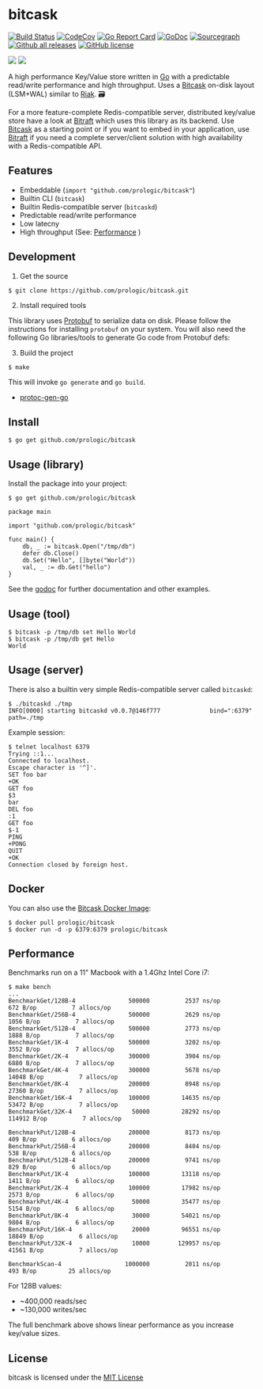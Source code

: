 # bitcask

[![Build Status](https://cloud.drone.io/api/badges/prologic/bitcask/status.svg)](https://cloud.drone.io/prologic/bitcask)
[![CodeCov](https://codecov.io/gh/prologic/bitcask/branch/master/graph/badge.svg)](https://codecov.io/gh/prologic/bitcask)
[![Go Report Card](https://goreportcard.com/badge/prologic/bitcask)](https://goreportcard.com/report/prologic/bitcask)
[![GoDoc](https://godoc.org/github.com/prologic/bitcask?status.svg)](https://godoc.org/github.com/prologic/bitcask) 
[![Sourcegraph](https://sourcegraph.com/github.com/prologic/bitcask/-/badge.svg)](https://sourcegraph.com/github.com/prologic/bitcask?badge)
[![Github all releases](https://img.shields.io/github/downloads/prologic/bitcask/total.svg)](https://github.com/prologic/bitcask/releases)
[![GitHub license](https://img.shields.io/github/license/prologic/bitcask.svg)](https://github.com/prologic/bitcask)

[![](https://images.microbadger.com/badges/version/prologic/bitcask.svg)](https://microbadger.com/images/prologic/bitcask)
[![](https://images.microbadger.com/badges/image/prologic/bitcask.svg)](https://microbadger.com/images/prologic/bitcask)

A high performance Key/Value store written in [Go](https://golang.org) with a predictable read/write performance and high throughput. Uses a [Bitcask](https://en.wikipedia.org/wiki/Bitcask) on-disk layout (LSM+WAL) similar to [Riak](https://riak.com/). 🗃️

For a more feature-complete Redis-compatible server, distributed key/value store have a look at [Bitraft](https://github.com/prologic/bitraft) which uses this library as its backend. Use [Bitcask](https://github.com/prologic/bitcask) as a starting point or if you want to embed in your application, use [Bitraft](https://github.com/prologic/bitraft) if you need a complete server/client solution with high availability with a Redis-compatible API.

## Features

* Embeddable (`import "github.com/prologic/bitcask"`)
* Builtin CLI (`bitcask`)
* Builtin Redis-compatible server (`bitcaskd`)
* Predictable read/write performance
* Low latecny
* High throughput (See: [Performance](README.md#Performance) )

## Development

1. Get the source

```#!bash
$ git clone https://github.com/prologic/bitcask.git
```

2. Install required tools

This library uses [Protobuf](https://github.com/protocolbuffers/protobuf) to serialize data on disk. Please follow the
instructions for installing `protobuf` on your system. You will also need the
following Go libraries/tools to generate Go code from Protobuf defs:

3. Build the project

```#!bash
$ make
```

This will invoke `go generate` and `go build`.

- [protoc-gen-go](https://github.com/golang/protobuf)

## Install

```#!bash
$ go get github.com/prologic/bitcask
```

## Usage (library)

Install the package into your project:

```#!bash
$ go get github.com/prologic/bitcask
```

```#!go
package main

import "github.com/prologic/bitcask"

func main() {
    db, _ := bitcask.Open("/tmp/db")
    defer db.Close()
    db.Set("Hello", []byte("World"))
    val, _ := db.Get("hello")
}
```

See the [godoc](https://godoc.org/github.com/prologic/bitcask) for further
documentation and other examples.

## Usage (tool)

```#!bash
$ bitcask -p /tmp/db set Hello World
$ bitcask -p /tmp/db get Hello
World
```

## Usage (server)

There is also a builtin very  simple Redis-compatible server called `bitcaskd`:

```#!bash
$ ./bitcaskd ./tmp
INFO[0000] starting bitcaskd v0.0.7@146f777              bind=":6379" path=./tmp
```

Example session:

```
$ telnet localhost 6379
Trying ::1...
Connected to localhost.
Escape character is '^]'.
SET foo bar
+OK
GET foo
$3
bar
DEL foo
:1
GET foo
$-1
PING
+PONG
QUIT
+OK
Connection closed by foreign host.
```

## Docker

You can also use the [Bitcask Docker Image](https://cloud.docker.com/u/prologic/repository/docker/prologic/bitcask):

```#!bash
$ docker pull prologic/bitcask
$ docker run -d -p 6379:6379 prologic/bitcask
```

## Performance

Benchmarks run on a 11" Macbook with a 1.4Ghz Intel Core i7:

```
$ make bench
...
BenchmarkGet/128B-4         	  500000	      2537 ns/op	     672 B/op	       7 allocs/op
BenchmarkGet/256B-4         	  500000	      2629 ns/op	    1056 B/op	       7 allocs/op
BenchmarkGet/512B-4         	  500000	      2773 ns/op	    1888 B/op	       7 allocs/op
BenchmarkGet/1K-4           	  500000	      3202 ns/op	    3552 B/op	       7 allocs/op
BenchmarkGet/2K-4           	  300000	      3904 ns/op	    6880 B/op	       7 allocs/op
BenchmarkGet/4K-4           	  300000	      5678 ns/op	   14048 B/op	       7 allocs/op
BenchmarkGet/8K-4           	  200000	      8948 ns/op	   27360 B/op	       7 allocs/op
BenchmarkGet/16K-4          	  100000	     14635 ns/op	   53472 B/op	       7 allocs/op
BenchmarkGet/32K-4          	   50000	     28292 ns/op	  114912 B/op	       7 allocs/op

BenchmarkPut/128B-4         	  200000	      8173 ns/op	     409 B/op	       6 allocs/op
BenchmarkPut/256B-4         	  200000	      8404 ns/op	     538 B/op	       6 allocs/op
BenchmarkPut/512B-4         	  200000	      9741 ns/op	     829 B/op	       6 allocs/op
BenchmarkPut/1K-4           	  100000	     13118 ns/op	    1411 B/op	       6 allocs/op
BenchmarkPut/2K-4           	  100000	     17982 ns/op	    2573 B/op	       6 allocs/op
BenchmarkPut/4K-4           	   50000	     35477 ns/op	    5154 B/op	       6 allocs/op
BenchmarkPut/8K-4           	   30000	     54021 ns/op	    9804 B/op	       6 allocs/op
BenchmarkPut/16K-4          	   20000	     96551 ns/op	   18849 B/op	       6 allocs/op
BenchmarkPut/32K-4          	   10000	    129957 ns/op	   41561 B/op	       7 allocs/op

BenchmarkScan-4             	 1000000	      2011 ns/op	     493 B/op	      25 allocs/op
```

For 128B values:

* ~400,000 reads/sec
* ~130,000 writes/sec

The full benchmark above shows linear performance as you increase key/value sizes.

## License

bitcask is licensed under the [MIT License](https://github.com/prologic/bitcask/blob/master/LICENSE)
